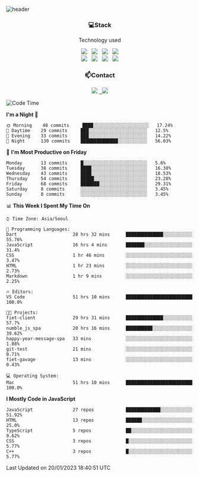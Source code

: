 ![header](https://capsule-render.vercel.app/api?type=waving&color=gradient&height=200&text=Che-ri&fontAlign=70&fontAlignY=40&animation=twinkling)

<h3 align="center">💻Stack</h3>
<p align="center">Technology used</p>
<div align="center"><img src="https://img.shields.io/badge/HTML5-e74c3c?style=flat-square&logo=HTML5&logoColor=white"></img> &nbsp <img src="https://img.shields.io/badge/CSS3-0A84FF?style=flat-square&logo=CSS3&logoColor=white"></img> &nbsp <img src="https://img.shields.io/badge/tailwind%2Dcss-06B6D4?style=flat-square&logo=tailwindcss&logoColor=white"/></a> &nbsp <img src="https://img.shields.io/badge/styled%2Dcomponents-DB7093?style=flat-square&logo=styled%2Dcomponents&logoColor=white"/></a>
<br><img src="https://img.shields.io/badge/JavaScript-FFCD11?style=flat-square&logo=JavaScript&logoColor=white"></img> &nbsp <img src="https://img.shields.io/badge/React-00BCF6?style=flat-square&logo=React&logoColor=white"></img> &nbsp <img src="https://img.shields.io/badge/Redux-764ABC?style=flat-square&logo=Redux&logoColor=white"/> &nbsp <img src="https://img.shields.io/badge/Zustand-582D3E?style=flat-square&logo=Zustand&logoColor=white"/></a></div> 

<h3 align="center">📫Contact</h3>
<div align="center"><a href="https://cheri.tistory.com/"><img src="https://img.shields.io/badge/Cheri-AD29B6?style=flat-square&logo=Tidal&logoColor=white"/></a> <a href="rnjs1135@gmail.com"> &nbsp <img src="https://img.shields.io/badge/Gmail-EA4335?style=flat-square&logo=Gmail&logoColor=white"/></a></div>

<!--START_SECTION:waka-->
![Code Time](http://img.shields.io/badge/Code%20Time-2%2C057%20hrs%2042%20mins-blue)

**I'm a Night 🦉** 

```text
🌞 Morning    40 commits     ████░░░░░░░░░░░░░░░░░░░░░   17.24% 
🌆 Daytime    29 commits     ███░░░░░░░░░░░░░░░░░░░░░░   12.5% 
🌃 Evening    33 commits     ███░░░░░░░░░░░░░░░░░░░░░░   14.22% 
🌙 Night      130 commits    ██████████████░░░░░░░░░░░   56.03%

```
📅 **I'm Most Productive on Friday** 

```text
Monday       13 commits     █░░░░░░░░░░░░░░░░░░░░░░░░   5.6% 
Tuesday      38 commits     ████░░░░░░░░░░░░░░░░░░░░░   16.38% 
Wednesday    43 commits     ████░░░░░░░░░░░░░░░░░░░░░   18.53% 
Thursday     54 commits     █████░░░░░░░░░░░░░░░░░░░░   23.28% 
Friday       68 commits     ███████░░░░░░░░░░░░░░░░░░   29.31% 
Saturday     8 commits      ░░░░░░░░░░░░░░░░░░░░░░░░░   3.45% 
Sunday       8 commits      ░░░░░░░░░░░░░░░░░░░░░░░░░   3.45%

```


📊 **This Week I Spent My Time On** 

```text
⌚︎ Time Zone: Asia/Seoul

💬 Programming Languages: 
Dart                     28 hrs 32 mins      ██████████████░░░░░░░░░░░   55.76% 
JavaScript               16 hrs 4 mins       ███████░░░░░░░░░░░░░░░░░░   31.4% 
CSS                      1 hr 46 mins        ░░░░░░░░░░░░░░░░░░░░░░░░░   3.47% 
HTML                     1 hr 23 mins        ░░░░░░░░░░░░░░░░░░░░░░░░░   2.73% 
Markdown                 1 hr 9 mins         ░░░░░░░░░░░░░░░░░░░░░░░░░   2.25%

🔥 Editors: 
VS Code                  51 hrs 10 mins      █████████████████████████   100.0%

🐱‍💻 Projects: 
fiet-client              29 hrs 31 mins      ██████████████░░░░░░░░░░░   57.7% 
numble_js_spa            20 hrs 16 mins      ██████████░░░░░░░░░░░░░░░   39.62% 
happy-year-message-spa   33 mins             ░░░░░░░░░░░░░░░░░░░░░░░░░   1.08% 
git-test                 21 mins             ░░░░░░░░░░░░░░░░░░░░░░░░░   0.71% 
fiet-gavage              13 mins             ░░░░░░░░░░░░░░░░░░░░░░░░░   0.43%

💻 Operating System: 
Mac                      51 hrs 10 mins      █████████████████████████   100.0%

```

**I Mostly Code in JavaScript** 

```text
JavaScript               27 repos            █████████████░░░░░░░░░░░░   51.92% 
HTML                     13 repos            ██████░░░░░░░░░░░░░░░░░░░   25.0% 
TypeScript               5 repos             ██░░░░░░░░░░░░░░░░░░░░░░░   9.62% 
CSS                      3 repos             █░░░░░░░░░░░░░░░░░░░░░░░░   5.77% 
C++                      3 repos             █░░░░░░░░░░░░░░░░░░░░░░░░   5.77%

```



 Last Updated on 20/01/2023 18:40:51 UTC
<!--END_SECTION:waka-->
